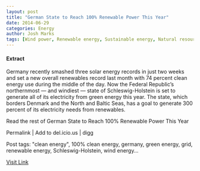 ```yaml
---
layout: post
title: "German State to Reach 100% Renewable Power This Year"
date: 2014-06-29
categories: Energy
author: Josh Marks
tags: [Wind power, Renewable energy, Sustainable energy, Natural resources, Energy, Physical universe, Renewable resources, Nature, Alternative energy, Power (physics), Energy and the environment, Electric power, Electricity, Renewable electricity, Energy sources, Electrical engineering, Energy production, Sustainable development, Sustainable technologies]
---
```





#### Extract
>
Germany recently smashed three solar energy records in just two weeks and set a new overall renewables record last month with 74 percent clean energy use during the middle of the day. Now the Federal Republic&#8217;s northernmost &#8212; and windiest &#8212; state of Schleswig-Holstein is set to generate all of its electricity from green energy this year. The state, which borders Denmark and the North and Baltic Seas, has a goal to generate 300 percent of its electricity needs from renewables.




Read the rest of German State to Reach 100% Renewable Power This Year


Permalink |
Add to
del.icio.us | 
digg

Post tags: "clean energy", 100% clean energy, germany, green energy, grid, renewable energy, Schleswig-Holstein, wind energy...



[Visit Link](http://inhabitat.com/german-state-to-reach-100-renewable-power-this-year/)


